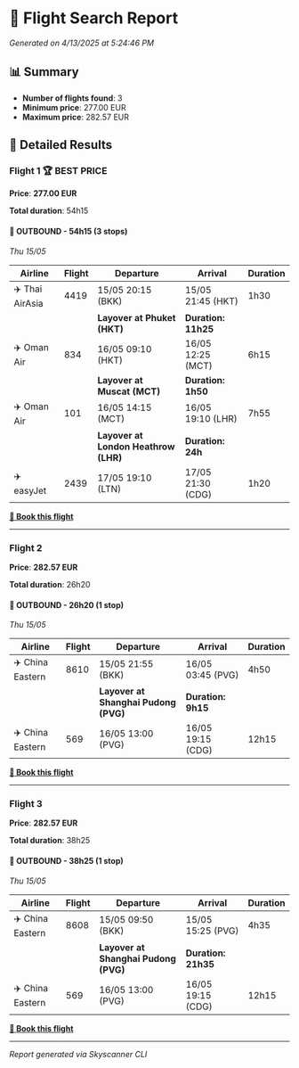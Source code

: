 # 🛫 Flight Search Report

*Generated on 4/13/2025 at 5:24:46 PM*

## 📊 Summary

- **Number of flights found**: 3
- **Minimum price**: 277.00 EUR
- **Maximum price**: 282.57 EUR

## 🎫 Detailed Results

### Flight 1 🏆 BEST PRICE

**Price**: **277.00 EUR**

**Total duration**: 54h15

#### 🛫 OUTBOUND - 54h15 (3 stops)

*Thu 15/05*

| Airline | Flight | Departure | Arrival | Duration |
|-----------|-----|--------|---------|-------|
| ✈️ Thai AirAsia | 4419 | 15/05 20:15 (BKK) | 15/05 21:45 (HKT) | 1h30 |
| | | **Layover at Phuket (HKT)** | **Duration: 11h25** | |
| ✈️ Oman Air | 834 | 16/05 09:10 (HKT) | 16/05 12:25 (MCT) | 6h15 |
| | | **Layover at Muscat (MCT)** | **Duration: 1h50** | |
| ✈️ Oman Air | 101 | 16/05 14:15 (MCT) | 16/05 19:10 (LHR) | 7h55 |
| | | **Layover at London Heathrow (LHR)** | **Duration: 24h** | |
| ✈️ easyJet | 2439 | 17/05 19:10 (LTN) | 17/05 21:30 (CDG) | 1h20 |

**[🔗 Book this flight](https://www.skyscanner.co.th/transport/flights/BKK/CDG/250515/config/9970-2505152015--31768,-32003,-32356-3-10413-2505172130?adultsv2=1&cabinclass=economy&childrenv2=&ref=home&rtn=0&preferdirects=false&outboundaltsenabled=false&inboundaltsenabled=false)**

---

### Flight 2

**Price**: **282.57 EUR**

**Total duration**: 26h20

#### 🛫 OUTBOUND - 26h20 (1 stop)

*Thu 15/05*

| Airline | Flight | Departure | Arrival | Duration |
|-----------|-----|--------|---------|-------|
| ✈️ China Eastern | 8610 | 15/05 21:55 (BKK) | 16/05 03:45 (PVG) | 4h50 |
| | | **Layover at Shanghai Pudong (PVG)** | **Duration: 9h15** | |
| ✈️ China Eastern | 569 | 16/05 13:00 (PVG) | 16/05 19:15 (CDG) | 12h15 |

**[🔗 Book this flight](https://www.skyscanner.co.th/transport/flights/BKK/CDG/250515/config/9970-2505152155--32442-1-10413-2505161915?adultsv2=1&cabinclass=economy&childrenv2=&ref=home&rtn=0&preferdirects=false&outboundaltsenabled=false&inboundaltsenabled=false)**

---

### Flight 3

**Price**: **282.57 EUR**

**Total duration**: 38h25

#### 🛫 OUTBOUND - 38h25 (1 stop)

*Thu 15/05*

| Airline | Flight | Departure | Arrival | Duration |
|-----------|-----|--------|---------|-------|
| ✈️ China Eastern | 8608 | 15/05 09:50 (BKK) | 15/05 15:25 (PVG) | 4h35 |
| | | **Layover at Shanghai Pudong (PVG)** | **Duration: 21h35** | |
| ✈️ China Eastern | 569 | 16/05 13:00 (PVG) | 16/05 19:15 (CDG) | 12h15 |

**[🔗 Book this flight](https://www.skyscanner.co.th/transport/flights/BKK/CDG/250515/config/9970-2505150950--32442-1-10413-2505161915?adultsv2=1&cabinclass=economy&childrenv2=&ref=home&rtn=0&preferdirects=false&outboundaltsenabled=false&inboundaltsenabled=false)**

---



*Report generated via Skyscanner CLI*